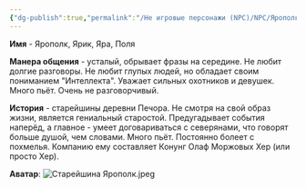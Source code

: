 ```yaml
---
{"dg-publish":true,"permalink":"/Не игровые персонажи (NPC)/NPC/Ярополк/","noteIcon":"","created":"2025-09-07T10:00:56.568+03:00","updated":"2025-09-07T10:11:31.418+03:00"}
---
```




**Имя** - Ярополк, Ярик, Яра, Поля

**Манера общения** - усталый, обрывает фразы на середине. Не любит долгие разговоры. Не любит глупых людей, но обладает своим пониманием "Интеллекта". Уважает сильных охотников и девушек. Много пьёт. Очень не разговорчивый. 

**История** - старейшины деревни Печора. Не смотря на свой образ жизни, является гениальный старостой. Предугадывает события наперёд, а главное - умеет договариваться с северянами, что говорят больше душой, чем словами. Много пьёт. Постоянно болеет с похмелья. Компанию ему составляет Конунг Олаф Моржовых Хер (или просто Хер). 

**Аватар**:
![Старейшина Ярополк.jpeg](/img/user/system/img/NPC/%D0%A1%D0%B5%D0%B2%D0%B5%D1%80%D0%BD%D1%8B%D0%B5%20%D0%B7%D0%B5%D0%BC%D0%BB%D0%B8/%D0%9F%D0%B5%D1%87%D0%BE%D1%80%D0%B0/%D0%A1%D1%82%D0%B0%D1%80%D0%B5%D0%B9%D1%88%D0%B8%D0%BD%D0%B0%20%D0%AF%D1%80%D0%BE%D0%BF%D0%BE%D0%BB%D0%BA.jpeg)